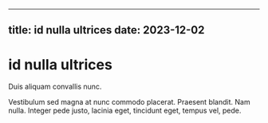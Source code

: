 
---
title: id nulla ultrices
date: 2023-12-02
---
# id nulla ultrices

Duis aliquam convallis nunc.

Vestibulum sed magna at nunc commodo placerat. Praesent blandit. Nam nulla. Integer pede justo, lacinia eget, tincidunt eget, tempus vel, pede.

